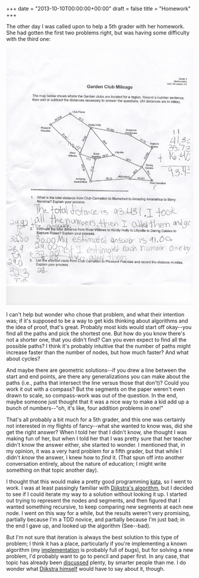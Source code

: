 +++
date = "2013-10-10T00:00:00+00:00"
draft = false
title = "Homework"
+++

The other day I was called upon to help a 5th grader with her homework.  She had gotten the first two problems right, but was having some difficulty with the third one:

![](images/homework.gif)

I can't help but wonder who chose that problem, and what their intention was; if it's supposed to be a way to get kids thinking about algorithms and the idea of proof, that's great.  Probably most kids would start off okay--you find all the paths and pick the shortest one.  But how do you know there's not a shorter one, that you didn't find?  Can you even expect to find all the possible paths?  I think it's probably intuitive that the number of paths might increase faster than the number of nodes, but how much faster?  And what about cycles?

And maybe there are geometric solutions--if you drew a line between the start and end points, are there any generalizations you can make about the paths (i.e., paths that intersect the line versus those that don't)?  Could you work it out with a compass?  But the segments on the paper weren't even drawn to scale, so compass-work was out of the question.  In the end, maybe someone just thought that it was a nice way to make a kid add up a bunch of numbers--"oh, it's like, four addition problems in one!"

That's all probably a bit much for a 5th grader, and this one was certainly not interested in my flights of fancy--what she wanted to know was, did she get the right answer?  When I told her that I didn't know, she thought I was making fun of her, but when I told her that I was pretty sure that her teacher didn't know the answer either, she started to wonder.  I mentioned that, in my opinion, it was a very hard problem for a fifth grader, but that while I didn't <i>know</i> the answer, I knew how to <i>find</i> it.  (That spun off into another conversation entirely, about the nature of education; I might write something on that topic another day).

I thought that this would make a pretty good programming <a href='http://codekata.pragprog.com/'>kata</a>, so I went to work.  I was at least passingly familiar with <a href='http://en.wikipedia.org/wiki/Dijkstra%27s_algorithm'>Dijkstra's algorithm</a>, but I decided to see if I could iterate my way to a solution without looking it up.  I started out trying to represent the nodes and segments, and then figured that I wanted something recursive, to keep comparing new segments at each new node.  I went on this way for a while, but the results weren't very promising, partially because I'm a TDD novice, and partially because I'm just bad; in the end I gave up, and looked up the algorithm (See--bad).

But I'm not sure that iteration is always the best solution to this type of problem; I think it has a place, particularly if you're implementing a known algorithm (my <a href='https://github.com/lobsteropteryx/GardenClub'>implementation</a> is probably full of bugs), but for solving a new problem, I'd probably want to go to pencil and paper first.  In any case, that topic has already been <a href='http://ravimohan.blogspot.com/2007/04/learning-from-sudoku-solvers.html'>discussed</a> plenty, by smarter people than me.  I do wonder what <a href='http://www.cs.utexas.edu/users/EWD/transcriptions/EWD04xx/EWD498.html'>Dijkstra himself</a> would have to say about it, though.

